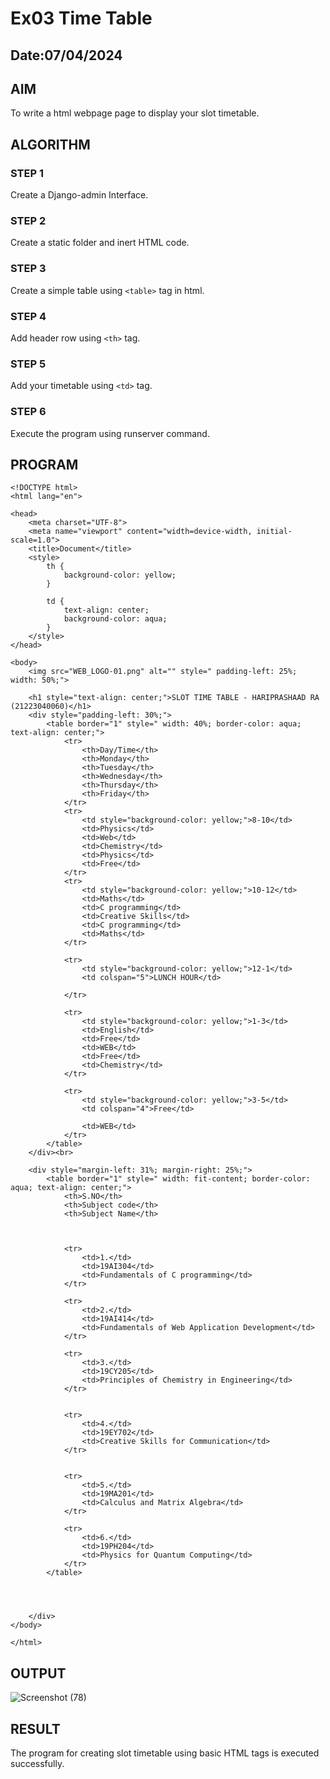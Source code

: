 # Ex03 Time Table
## Date:07/04/2024

## AIM
To write a html webpage page to display your slot timetable.

## ALGORITHM
### STEP 1
Create a Django-admin Interface.

### STEP 2
Create a static folder and inert HTML code.

### STEP 3
Create a simple table using ```<table>``` tag in html.

### STEP 4
Add header row using ```<th>``` tag.

### STEP 5
Add your timetable using ```<td>``` tag.

### STEP 6
Execute the program using runserver command.

## PROGRAM
```
<!DOCTYPE html>
<html lang="en">

<head>
    <meta charset="UTF-8">
    <meta name="viewport" content="width=device-width, initial-scale=1.0">
    <title>Document</title>
    <style>
        th {
            background-color: yellow;
        }

        td {
            text-align: center;
            background-color: aqua;
        }
    </style>
</head>

<body>
    <img src="WEB_LOGO-01.png" alt="" style=" padding-left: 25%; width: 50%;">

    <h1 style="text-align: center;">SLOT TIME TABLE - HARIPRASHAAD RA (21223040060)</h1>
    <div style="padding-left: 30%;">
        <table border="1" style=" width: 40%; border-color: aqua; text-align: center;">
            <tr>
                <th>Day/Time</th>
                <th>Monday</th>
                <th>Tuesday</th>
                <th>Wednesday</th>
                <th>Thursday</th>
                <th>Friday</th>
            </tr>
            <tr>
                <td style="background-color: yellow;">8-10</td>
                <td>Physics</td>
                <td>Web</td>
                <td>Chemistry</td>
                <td>Physics</td>
                <td>Free</td>
            </tr>
            <tr>
                <td style="background-color: yellow;">10-12</td>
                <td>Maths</td>
                <td>C programming</td>
                <td>Creative Skills</td>
                <td>C programming</td>
                <td>Maths</td>
            </tr>

            <tr>
                <td style="background-color: yellow;">12-1</td>
                <td colspan="5">LUNCH HOUR</td>

            </tr>

            <tr>
                <td style="background-color: yellow;">1-3</td>
                <td>English</td>
                <td>Free</td>
                <td>WEB</td>
                <td>Free</td>
                <td>Chemistry</td>
            </tr>

            <tr>
                <td style="background-color: yellow;">3-5</td>
                <td colspan="4">Free</td>

                <td>WEB</td>
            </tr>
        </table>
    </div><br>

    <div style="margin-left: 31%; margin-right: 25%;">
        <table border="1" style=" width: fit-content; border-color: aqua; text-align: center;">
            <th>S.NO</th>
            <th>Subject code</th>
            <th>Subject Name</th>



            <tr>
                <td>1.</td>
                <td>19AI304</td>
                <td>Fundamentals of C programming</td>
            </tr>

            <tr>
                <td>2.</td>
                <td>19AI414</td>
                <td>Fundamentals of Web Application Development</td>
            </tr>

            <tr>
                <td>3.</td>
                <td>19CY205</td>
                <td>Principles of Chemistry in Engineering</td>
            </tr>


            <tr>
                <td>4.</td>
                <td>19EY702</td>
                <td>Creative Skills for Communication</td>
            </tr>


            <tr>
                <td>5.</td>
                <td>19MA201</td>
                <td>Calculus and Matrix Algebra</td>
            </tr>

            <tr>
                <td>6.</td>
                <td>19PH204</td>
                <td>Physics for Quantum Computing</td>
            </tr>
        </table>




    </div>
</body>

</html>    
```

## OUTPUT
![Screenshot (78)](https://github.com/HARIPRASHAAD-RA/slot/assets/164654451/5009f420-1bdd-420a-be2f-e3174351b653)


## RESULT
The program for creating slot timetable using basic HTML tags is executed successfully.
